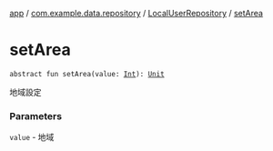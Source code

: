 [app](../../index.md) / [com.example.data.repository](../index.md) / [LocalUserRepository](index.md) / [setArea](./set-area.md)

# setArea

`abstract fun setArea(value: `[`Int`](https://kotlinlang.org/api/latest/jvm/stdlib/kotlin/-int/index.html)`): `[`Unit`](https://kotlinlang.org/api/latest/jvm/stdlib/kotlin/-unit/index.html)

地域設定

### Parameters

`value` - 地域